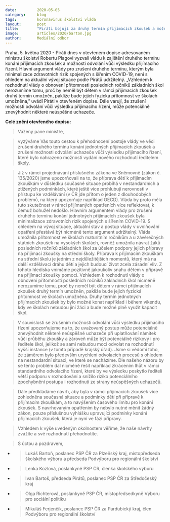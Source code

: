 ```yaml
---
date:         2020-05-05
category:     blog
tags:         koronavirus školství vláda
layout:       post
title:        "Piráti bojují za druhý termín přijímacích zkoušek a možnost odvolání vůči výsledku přijímacího řízení "
image:        articles/2020/barton.jpg
author:       Mediální odbor
--- 
```




Praha, 5. května 2020 - Piráti dnes v otevřeném dopise adresovaném ministru školství Robertu Plagovi vyzvali vládu k zajištění druhého termínu konání přijímacích zkoušek a možnosti odvolání vůči výsledku přijímacího řízení. Hlavní argument vlády pro zrušení druhého termínu, kterým byla minimalizace zdravotních rizik spojených s šířením COVID-19, není s ohledem na aktuální vývoj situace podle Pirátů udržitelný. „Vzhledem k rozhodnutí vlády o obnovení přítomnosti posledních ročníků základních škol nerozumíme tomu, proč by neměl být dětem v rámci přijímacích zkoušek druhý termín umožněn, pakliže bude jejich fyzická přítomnost ve školách umožněna,” uvádí Piráti v otevřeném dopise. Dále varují, že zrušení možnosti odvolání vůči výsledku přijímacího řízení, může potenciálně znevýhodnit některé neúspěšné uchazeče.


**Celé znění otevřeného dopisu:**

> Vážený pane ministře,

> vyzýváme Vás touto cestou k přehodnocení postoje vlády ve věci zrušení druhého termínu konání jednotných přijímacích zkoušek a zrušení možnosti odvolání uchazeče vůči výsledku přijímacího řízení, které bylo nahrazeno možností vydání nového rozhodnutí ředitelem školy.

> Již v rámci projednávání příslušného zákona ve Sněmovně (zákon č. 135/2020) jsme upozorňovali na to, že příprava dětí k přijímacím zkouškám v důsledku současné situace probíhá v nestandardních a ztížených podmínkách, které ještě více prohlubují nerovnosti v přístupu ke vzdělávání (v ČR jde přitom o jeden z dlouhodobých problémů, na který upozorňuje například OECD). Vláda by proto měla tuto skutečnost v rámci přijímaných opatřeních více reflektovat, k čemuž bohužel nedošlo. Hlavním argumentem vlády pro zrušení druhého termínu konání jednotných přijímacích zkoušek byla minimalizace zdravotních rizik spojených s šířením COVID-19. S ohledem na vývoj situace, aktuální stav a postup vlády v uvolňování opatření přestává být nicméně tento argument udržitelný. Vláda umožnila přítomnost ve školách maturitním ročníkům a u závěrečných státních zkoušek na vysokých školách, rovněž umožnila návrat žáků posledních ročníků základních škol za účelem podpory jejich přípravy na přijímací zkoušky na střední školy. Příprava k přijímacím zkouškám na střední školu je jedním z nejdůležitějších momentů, který má na další vzdělávací dráhu dětí a jejich budoucí život zcela zásadní vliv. Z tohoto hlediska vnímáme pozitivně jakoukoliv snahu dětem v přípravě na přijímací zkoušky pomoci. Vzhledem k rozhodnutí vlády o obnovení přítomnosti posledních ročníků základních škol nicméně nerozumíme tomu, proč by neměl být dětem v rámci přijímacích zkoušek druhý termín umožněn, pakliže bude jejich fyzická přítomnost ve školách umožněna. Druhý termín jednotných přijímacích zkoušek by bylo možné konat například i během víkendu, kdy ve školách nebudou jiní žáci a bude možné plně využít kapacit škol.  

> V souvislosti se zrušením možnosti odvolání vůči výsledku přijímacího řízení upozorňujeme na to, že uvažovaný postup může potenciálně znevýhodnit některé neúspěšné uchazeče při uplatňování námitek vůči průběhu zkoušky a zároveň může být potenciálně rizikový i pro ředitele škol, jelikož se sami nebudou moci odvolat na rozhodnutí vyšší instance (v tomto případě krajský úřad). Jsme si vědomi toho, že záměrem bylo především urychlení odvolacích procesů s ohledem na nestandardní situaci, ve které se nacházíme. Dle našeho názoru by se tento problém dal nicméně řešit například zkrácením lhůt v rámci standardního odvolacího řízení, které by ve výsledku poskytlo řediteli větší podporu v rozhodování a snížilo riziko potenciálního zpochybnění postupu i rozhodnutí ze strany neúspěšných uchazečů.

> Dále předkládáme návrh, aby byla v rámci přijímacích zkoušek více zohledněna současná situace a podmínky dětí při přípravě k přijímacím zkouškám, a to navýšením časového limitu pro konání zkoušek. S navrhovaným opatřením by nebylo nutné měnit žádný zákon, pouze příslušnou vyhlášku upravující podmínky konání přijímacích zkoušek, která je nyní ve fázi přípravy.

> Vzhledem k výše uvedeným okolnostem věříme, že naše návrhy zvážíte a své rozhodnutí přehodnotíte. 


> S úctou a pozdravem,


* > Lukáš Bartoň, poslanec PSP ČR za Plzeňský kraj, místopředseda školského výboru a předseda Podvýboru pro regionální školství

* > Lenka Kozlová, poslankyně PSP ČR, členka školského výboru

* > Ivan Bartoš, předseda Pirátů, poslanec PSP ČR za Středočeský kraj

* > Olga Richterová, poslankyně PSP ČR, místopředsedkyně Výboru pro sociální politiku

* > Mikuláš Ferjenčík, poslanec PSP ČR za Pardubický kraj, člen Podvýboru pro regionální školství
